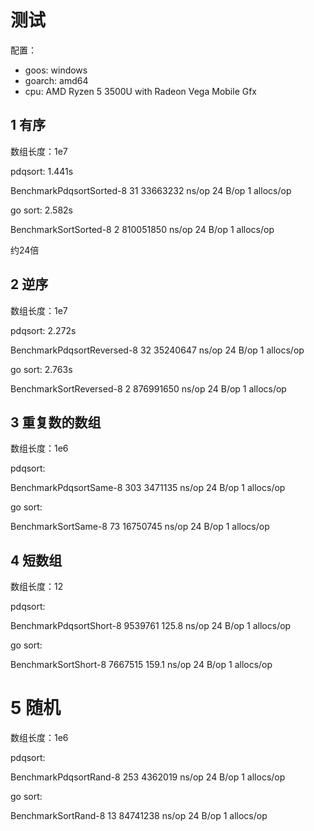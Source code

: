 # 测试

配置：

- goos: windows
- goarch: amd64
- cpu: AMD Ryzen 5 3500U with Radeon Vega Mobile Gfx 

## 1 有序

数组长度：1e7

pdqsort: 1.441s

BenchmarkPdqsortSorted-8   	      31	  33663232 ns/op	      24 B/op	       1 allocs/op

go sort: 2.582s

BenchmarkSortSorted-8   	       2	 810051850 ns/op	      24 B/op	       1 allocs/op

约24倍

## 2 逆序

数组长度：1e7

pdqsort: 2.272s

BenchmarkPdqsortReversed-8   	      32	  35240647 ns/op	      24 B/op	       1 allocs/op

go sort: 2.763s

BenchmarkSortReversed-8   	       2	 876991650 ns/op	      24 B/op	       1 allocs/op

## 3 重复数的数组

数组长度：1e6

pdqsort:

BenchmarkPdqsortSame-8   	     303	   3471135 ns/op	      24 B/op	       1 allocs/op

go sort:

BenchmarkSortSame-8   	      73	  16750745 ns/op	      24 B/op	       1 allocs/op

## 4 短数组


数组长度：12

pdqsort:

BenchmarkPdqsortShort-8   	 9539761	       125.8 ns/op	      24 B/op	       1 allocs/op

go sort:

BenchmarkSortShort-8   	 7667515	       159.1 ns/op	      24 B/op	       1 allocs/op


# 5 随机

数组长度：1e6

pdqsort: 

BenchmarkPdqsortRand-8   	     253	   4362019 ns/op	      24 B/op	       1 allocs/op

go sort:

BenchmarkSortRand-8   	      13	  84741238 ns/op	      24 B/op	       1 allocs/op

